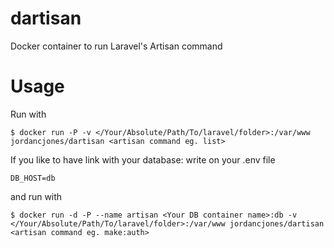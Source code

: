 # dartisan
Docker container to run Laravel's Artisan command

# Usage
Run with
```
$ docker run -P -v </Your/Absolute/Path/To/laravel/folder>:/var/www jordancjones/dartisan <artisan command eg. list>
```
If you like to have link with your database:
write on your .env file 

```
DB_HOST=db
```
and run with
```
$ docker run -d -P --name artisan <Your DB container name>:db -v </Your/Absolute/Path/To/laravel/folder>:/var/www jordancjones/dartisan <artisan command eg. make:auth>
```

